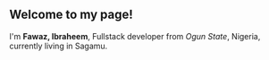 ## Welcome to my page!

I'm **Fawaz, Ibraheem**, Fullstack developer from  *Ogun State*, Nigeria, currently living in  Sagamu.